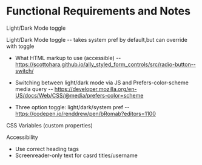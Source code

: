 # Functional Requirements and Notes

Light/Dark Mode toggle

Light/Dark Mode toggle -- takes system pref by default,but can override with toggle

- What HTML markup to use (accessible) -- https://scottohara.github.io/ally_styled_form_controls/src/radio-button--switch/

- Switching between light/dark mode via JS and Prefers-color-scheme media query -- https://developer.mozilla.org/en-US/docs/Web/CSS/@media/prefers-color=scheme

- Three option toggle: light/dark/system pref -- https://codepen.io/renddrew/pen/bRomab?editors=1100

CSS Variables (custom properties)

Accessibility

- Use correct heading tags
- Screenreader-only text for casrd titles/username
